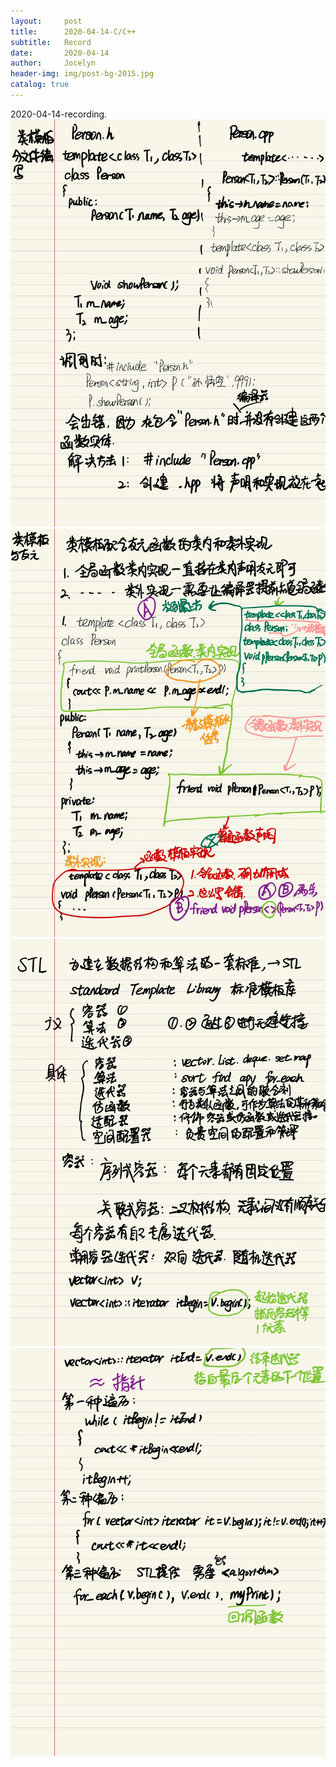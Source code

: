```yaml
---
layout:     post
title:      2020-04-14-C/C++
subtitle:   Record
date:       2020-04-14
author:     Jocelyn
header-img: img/post-bg-2015.jpg
catalog: true
---
```



2020-04-14-recording.
![](2020-04-14-2.jpg)
![](2020-04-14-3.jpg)
![](2020-04-14-4.jpg)
![](2020-04-14-5.jpg)
